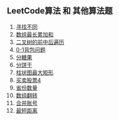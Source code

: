 <!--
 * @Author: your name
 * @Date: 2020-12-18 17:33:58
 * @LastEditTime: 2021-01-18 19:11:40
 * @LastEditors: Please set LastEditors
 * @Description: In User Settings Edit
 * @FilePath: /blog/articles/leetcode/index.md
-->

## LeetCode算法 和 其他算法题

1. [寻找不同](./寻找不同.md)
2. [数组最长累加和](./数组最长累加和.md)
3. [二叉树的前中后遍历](./二叉树遍历.md)
4. [0-1背包问题](./背包问题.md)
5. [分糖果](./分糖果.md)
6. [分饼干](./分饼干.md)
7. [柱状图最大矩形](./柱状图最大矩形.md)
8. [买卖股票4](./买卖股票4.md)
9. [省份数量](./城市数量.md)
10. [数组翻转](./数组翻转.md)
11. [合并账号](./合并账号.md)
12. [最短距离](./最短距离.md)
